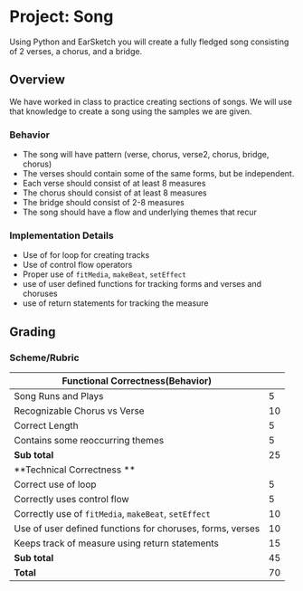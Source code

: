 # Project: Song

Using Python and EarSketch you will create a fully fledged song consisting of 2 verses, a chorus, and a bridge. 

## Overview
We have worked in class to practice creating sections of songs. We will use that knowledge to create a song using the samples we are given. 

### Behavior
* The song will have pattern (verse, chorus, verse2, chorus, bridge, chorus)
* The verses should contain some of the same forms, but be independent. 
* Each verse should consist of at least 8 measures
* The chorus should consist of at least 8 measures
* The bridge should consist of 2-8 measures
* The song should have a flow and underlying themes that recur

### Implementation Details
* Use of for loop for creating tracks
* Use of control flow operators
* Proper use of `fitMedia`, `makeBeat`, `setEffect`
* use of user defined functions for tracking forms and verses and choruses
* use of return statements for tracking the measure



## Grading 
### Scheme/Rubric
| Functional Correctness(Behavior)                                |     |
| --------------------------------------------------------------- |-----|
| Song Runs and Plays | 5   |
| Recognizable Chorus vs Verse | 10|
| Correct Length | 5   |
| Contains some reoccurring themes| 5  |
| **Sub total**                                                   | 25  |
| **Technical Correctness   **                                    |     |
| Correct use of loop                                        | 5  |
| Correctly uses control flow         | 5  |
| Correctly use of `fitMedia`, `makeBeat`, `setEffect`                                  | 10  |
| Use of user defined functions for choruses, forms, verses      | 10  |
| Keeps track of measure using return statements | 15  |
| **Sub total**                                                   | 45  |
| **Total**                                                       | 70 |